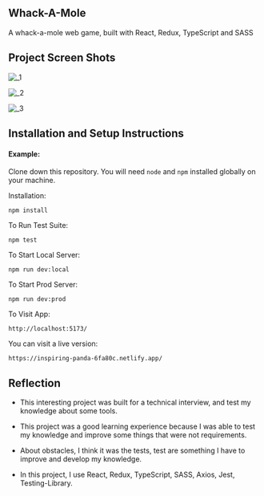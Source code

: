 ## Whack-A-Mole

A whack-a-mole web game, built with React, Redux, TypeScript and SASS

## Project Screen Shots

![_1](https://user-images.githubusercontent.com/88408262/221439018-c6b16066-c6b7-487b-b3f3-f602f1a18f0b.png)

![_2](https://user-images.githubusercontent.com/88408262/221439024-f7861b7b-8d40-4cb0-a338-bdcd2d40da5a.png)

![_3](https://user-images.githubusercontent.com/88408262/221439028-5d4ccd7c-977b-4adb-a1e8-c7f98e595381.png)


## Installation and Setup Instructions

#### Example:

Clone down this repository. You will need `node` and `npm` installed globally on your machine.

Installation:

`npm install`

To Run Test Suite:

`npm test`

To Start Local Server:

`npm run dev:local`

To Start Prod Server:

`npm run dev:prod`

To Visit App:

`http://localhost:5173/`

You can visit a live version:

`https://inspiring-panda-6fa80c.netlify.app/`

## Reflection

- This interesting project was built for a technical interview, and test my knowledge about some tools.

- This project was a good learning experience because I was able to test my knowledge and improve some things that were not requirements.

- About obstacles, I think it was the tests, test are something I have to improve and develop my knowledge.

- In this project, I use React, Redux, TypeScript, SASS, Axios, Jest, Testing-Library.
